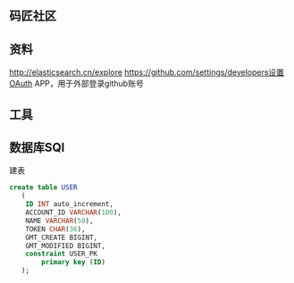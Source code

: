 ## 码匠社区
## 资料
http://elasticsearch.cn/explore
https://github.com/settings/developers设置OAuth APP，用于外部登录github账号
## 工具

## 数据库SQl
建表
```sql
create table USER
   (
   	ID INT auto_increment,
   	ACCOUNT_ID VARCHAR(100),
   	NAME VARCHAR(50),
   	TOKEN CHAR(36),
   	GMT_CREATE BIGINT,
   	GMT_MODIFIED BIGINT,
   	constraint USER_PK
   		primary key (ID)
   );
```
   
